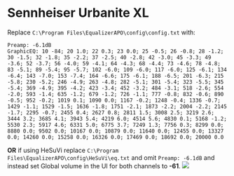 # Sennheiser Urbanite XL
Replace `C:\Program Files\EqualizerAPO\config\config.txt` with:
```
Preamp: -6.1dB
GraphicEQ: 10 -84; 20 1.0; 22 0.3; 23 0.0; 25 -0.5; 26 -0.8; 28 -1.2; 30 -1.5; 32 -1.8; 35 -2.2; 37 -2.5; 40 -2.8; 42 -3.0; 45 -3.3; 49 -3.6; 52 -3.7; 56 -4.0; 59 -4.1; 64 -4.3; 68 -4.4; 73 -4.6; 78 -4.8; 83 -5.1; 89 -5.4; 95 -5.7; 102 -6.0; 109 -6.0; 117 -6.0; 125 -6.1; 134 -6.4; 143 -7.0; 153 -7.4; 164 -6.6; 175 -6.1; 188 -6.5; 201 -6.3; 215 -5.8; 230 -5.2; 246 -4.9; 263 -4.8; 282 -5.1; 301 -5.4; 323 -5.5; 345 -5.4; 369 -4.9; 395 -4.2; 423 -3.4; 452 -3.2; 484 -3.1; 518 -2.6; 554 -2.0; 593 -1.4; 635 -1.2; 679 -1.2; 726 -1.1; 777 -0.8; 832 -0.6; 890 -0.5; 952 -0.2; 1019 0.1; 1090 0.0; 1167 -0.2; 1248 -0.4; 1336 -0.7; 1429 -1.1; 1529 -1.5; 1636 -1.8; 1751 -2.1; 1873 -2.2; 2004 -2.2; 2145 -1.7; 2295 -0.7; 2455 0.4; 2627 0.8; 2811 1.5; 3008 2.5; 3219 2.6; 3444 3.2; 3685 4.1; 3943 5.4; 4219 6.0; 4514 5.6; 4830 0.1; 5168 -1.2; 5530 2.3; 5917 4.6; 6331 5.0; 6775 3.7; 7249 1.3; 7756 0.3; 8299 0.0; 8880 0.0; 9502 0.0; 10167 0.0; 10879 0.0; 11640 0.0; 12455 0.0; 13327 0.0; 14260 0.0; 15258 0.0; 16326 0.0; 17469 0.0; 18692 0.0; 20000 0.0
```
**OR** if using HeSuVi replace `C:\Program Files\EqualizerAPO\config\HeSuVi\eq.txt` and omit `Preamp: -6.1dB` and instead set Global volume in the UI for both channels to **-61**.
![](https://raw.githubusercontent.com/jaakkopasanen/AutoEq/master/results/SBAF-Serious/innerfidelity/onear/Sennheiser%20Urbanite%20XL/Sennheiser%20Urbanite%20XL.png)